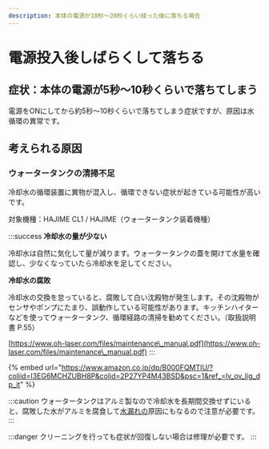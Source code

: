```yaml
---
description: 本体の電源が10秒～20秒くらい経った後に落ちる場合
---
```


# 電源投入後しばらくして落ちる

## 症状：本体の電源が5秒～10秒くらいで落ちてしまう

電源をONにしてから約5秒〜10秒くらいで落ちてしまう症状ですが、原因は水循環の異常です。

## 考えられる原因

### ウォータータンクの清掃不足

冷却水の循環装置に異物が混入し、循環できない症状が起きている可能性が高いです。

対象機種：HAJIME CL1 / HAJIME（ウォータータンク装着機種）

:::success
**冷却水の量が少ない**

冷却水は自然に気化して量が減ります。ウォータータンクの蓋を開けて水量を確認し、少なくなっていたら冷却水を足してください。

**冷却水の腐敗**

冷却水の交換を怠っていると、腐敗して白い沈殿物が発生します。その沈殿物がセンサやポンプにたまり、誤動作している可能性があります。キッチンハイターなどを使ってウォータータンク、循環経路の清掃を勧めてください。（取扱説明書 P.55）

[https://www.oh-laser.com/files/maintenance\_manual.pdf](https://www.oh-laser.com/files/maintenance\_manual.pdf)
:::

{% embed url="https://www.amazon.co.jp/dp/B000FQMTIU/?coliid=I3EG6MCHZUBH8P&colid=2P27YP4M43BSD&psc=1&ref_=lv_ov_lig_dp_it" %}

:::caution
ウォータータンクはアルミ製なので冷却水を長期間交換せずにいると、腐敗した水がアルミを腐食して[水漏れの](../../../dekinai/notoraburu/karagatekitahajimehajimecl1nomi.md)原因にもなるので注意が必要です。
:::

:::danger
クリーニングを行っても症状が回復しない場合は修理が必要です。
:::

